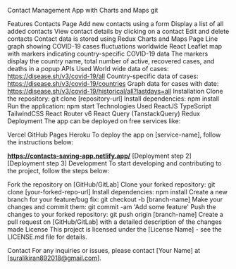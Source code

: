 Contact Management App with Charts and Maps
git

Features
Contacts Page
Add new contacts using a form
Display a list of all added contacts
View contact details by clicking on a contact
Edit and delete contacts
Contact data is stored using Redux
Charts and Maps Page
Line graph showing COVID-19 cases fluctuations worldwide
React Leaflet map with markers indicating country-specific COVID-19 data
The markers display the country name, total number of active, recovered cases, and deaths in a popup
APIs Used
World wide data of cases: https://disease.sh/v3/covid-19/all
Country-specific data of cases: https://disease.sh/v3/covid-19/countries
Graph data for cases with date: https://disease.sh/v3/covid-19/historical/all?lastdays=all
Installation
Clone the repository: git clone [repository-url]
Install dependencies: npm install
Run the application: npm start
Technologies Used
ReactJS
TypeScript
TailwindCSS
React Router v6
React Query (TanstackQuery)
Redux
Deployment
The app can be deployed on free services like:

Vercel
GitHub Pages
Heroku
To deploy the app on [service-name], follow the instructions below:

**https://contacts-saving-app.netlify.app/**
[Deployment step 2]
[Deployment step 3]
Development
To start developing and contributing to the project, follow the steps below:

Fork the repository on [GitHub/GitLab]
Clone your forked repository: git clone [your-forked-repo-url]
Install dependencies: npm install
Create a new branch for your feature/bug fix: git checkout -b [branch-name]
Make your changes and commit them: git commit -am 'Add some feature'
Push the changes to your forked repository: git push origin [branch-name]
Create a pull request on [GitHub/GitLab] with a detailed description of the changes made
License
This project is licensed under the [License Name] - see the LICENSE.md file for details.


Contact
For any inquiries or issues, please contact [Your Name] at [suralikiran892018@gmail.com].
